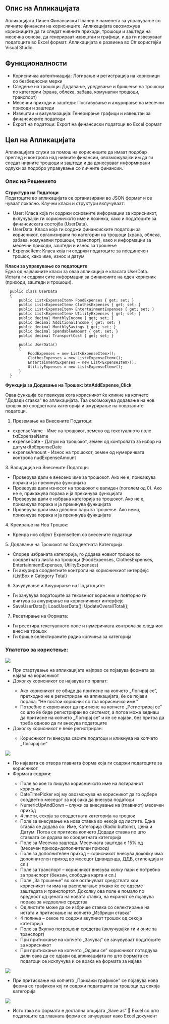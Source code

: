 ## Опис на Апликацијата
Апликацијата Личен Финансиски Планер е наменета за управување со личните финансии на корисниците. Апликацијата овозможува корисниците да ги следат нивните приходи, трошоци и заштеди на месечна основа, да генерираат извештаи и графици, и да ги извезуваат податоците во Excel формат. Апликацијата е развиена во C# користејќи Visual Studio.

## Функционалности
<ul>
<li>Корисничка автентикација: Логирање и регистрација на корисници со безбедносни мерки</li>
<li>Следење на трошоци: Додавање, уредување и бришење на трошоци по категории (храна, облека, забава, комунални трошоци, транспорт)</li>
<li>Месечни приходи и заштеди: Поставување и ажурирање на месечни приходи и заштеди</li>
<li>Извештаи и визуелизација: Генерирање графици и извештаи за финансиските податоци</li>
<li>Export на податоци: Export на финансиски податоци во Excel формат</li>
</ul>


## Цел на Апликацијата
Апликацијата служи за помош на корисниците да имаат подобар преглед и контрола над нивните финансии, овозможувајќи им да ги следат нивните трошоци и заштеди и да донесуваат информирани одлуки за подобро управување со личните финансии.

### Опис на Решението

**Структура на Податоци**
<br>
Податоците во апликацијата се организирани во JSON формат и се чуваат локално. Клучни класи и структури вклучуваат:
<ul>
<li>User: Класа која ги содржи основните информации за корисникот, вклучувајќи ги корисничкото име и лозинка, како и податоците за финансиската состојба (UserData).</li>
<li>UserData: Класа која ги содржи финансиските податоци за корисникот, организирани по категории на трошоци (храна, облека, забава, комунални трошоци, транспорт), како и информации за месечни приходи, заштеди и износ за трошење</li>	
<li>ExpenseItem: Класа која ги содржи податоците за поединечен трошок, како име, износ и датум</li>
</ul>


**Класи за управување со податоците**
<br>
Една од најважните класи за оваа апликација е класата UserData. Истата ги содржи сите информации за финансиите на еден корисник (приходи, заштеди и трошоци).
<br>
```
  public class UserData
  {
      public List<ExpenseItem> FoodExpenses { get; set; }
      public List<ExpenseItem> ClothesExpenses { get; set; }
      public List<ExpenseItem> EntertainmentExpenses { get; set; }
      public List<ExpenseItem> UtilityExpenses { get; set; }
      public decimal MonthlyIncome { get; set; }
      public decimal AdditionalIncome { get; set; }
      public decimal MonthlySavings { get; set; }
      public decimal SpendableAmount { get; set; }
      public decimal TransportCost { get; set; }

      public UserData()
      {
          FoodExpenses = new List<ExpenseItem>();
          ClothesExpenses = new List<ExpenseItem>();
          EntertainmentExpenses = new List<ExpenseItem>();
          UtilityExpenses = new List<ExpenseItem>();
      }
  }
```
**Функција за Додавање на Трошок:  btnAddExpense_Click**

Оваа функција се повикува кога корисникот ќе кликне на копчето "Додади ставка" во апликацијата. Таа овозможува додавање на нов трошок во соодветната категорија и ажурирање на поврзаните податоци.
1.	Преземање на Внесените Податоци:
<ul>
<li>expenseName - Име на трошокот, земено од текстуалното поле txtExpenseName</li>
<li>expenseDate - Датум на трошокот, земен од контролата за избор на датум dtpExpenseDate</li>
<li>expenseAmount - Износ на трошокот, земен од нумеричката контрола nudExpenseAmount</li>
</ul>
3.	Валидација на Внесените Податоци:
<ul>
<li>Проверува дали е внесено име за трошокот. Ако не е, прикажува порака и ја прекинува функцијата</li>
<li>Проверува дали износот на трошокот е валиден (поголем од 0). Ако не е, прикажува порака и ја прекинува функцијата</li>
<li>Проверува дали е избрана категорија за трошокот. Ако не е, прикажува порака и ја прекинува функцијата</li>
<li>Проверува дали има доволно пари за трошење. Ако нема, прикажува порака и ја прекинува функцијата</li>
</ul>
4.	Креирање на Нов Трошок:
<ul>
<li>Креира нов објект ExpenseItem со внесените податоци</li>
</ul>
5.	Додавање на Трошокот во Соодветната Категорија:
<ul>
<li>Според избраната категорија, го додава новиот трошок во соодветната листа на трошоци (FoodExpenses, ClothesExpenses, EntertainmentExpenses, UtilityExpenses)</li>
<li>Ги ажурира соодветните контроли на корисничкиот интерфејс (ListBox и Category Total)</li>
</ul>

6.	Зачувување и Ажурирање на Податоците:
<ul>
   <li>Ги зачувува податоците за тековниот корисник и повторно ги вчитува за ажурирање на корисничкиот интерфејс</li>
   <li>SaveUserData(); LoadUserData(); UpdateOverallTotal();</li>
</ul>


7.	Ресетирање на Формата:
<ul>
<li>Ги ресетира текстуалното поле и нумеричката контрола за следниот внес на трошок</li>
<li>Ги брише селектираните радио копчиња за категорија</li>
</ul>

### Упатство за користење:

<img src="Personal Financial Planner/screenshots/Најава.png" >

<ul>
<li>При стартување на апликацијата најпрво се појавува формата за најава на корисникот</li>
<li>Доколку корисникот се најавува по првпат:</li>
  <ul>
<li>Ако корисникот се обиде да притисне на копчето „Логирај се”, претходно не е регистриран на апликацијата, ќе се појави порака: "Не постои корисник со тоа корисничко име."</li>
<li>Потребно е корисникот да притисне на копчето „Регистрирај се” со што ќе биде регистриран во системот, а потоа може веднаш да притисне на копчето „Логирај се” и ќе се најави, без притоа да треба одново да ги внесува податоците</li>
  </ul>
  
<li>Доколку корисникот е веќе регистриран:</li>
<ul>
  <li>Корисникот ги внесува своите податоци и кликнува на копчето „Логирај се”</li>
</ul>
  
</ul>


<img src="Personal Financial Planner/screenshots/Главна форма.png">

<ul>
<li>По најавата се отвора главната форма која ги содржи податоците за корисникот</li>
<li>Формата содржи:</li>
  <ul>
<li>Поле во кое го пишува корисничкото име на логираниот корисник
<li>DateTimePicker кој му овозможува на корисникот да го одбере соодветно месецот за кој сака да внесува податоци</li>
<li>NumericUpAndDown – служи за внесување на (главниот) месечен приход</li>
<li>4 листи, секоја за соодветната категорија на трошок</li>
<li>Поле за внесување на нова ставка во некоја од листите. Една ставка се додава со: Име, Категорија (Radio buttons), Цена и Датум. Потоа се притиска копчето Додади ставка по што ставката се додава во соодветната категорија</li>
<li>Поле за Месечна заштеда. Месечната заштеда е 15% од (месечен приход+дополнителен приход)</li>
<li>Поле за дополнителен приход – корисникот внесува доколку има дополнителен приход во месецот (дивиденда, ДДВ, стипендија и сл.)</li>
<li>Поле за транспорт – корисникот внесува колку пари е потребно за транспорт (бензин, слободна карта и сл.)</li>
<li>Поле „За трошење” во кое остануваат средствата кои корисникот ги има на располагање откако ќе се одземе заштедата и транспортот. Доколку ова поле е помало по вредност од цената на новата ставка, на екранот се појавува порака за недоволно средства</li>
<li>Од листите може да се избрише ставка со селектирање на истата и притискање на копчето „Избриши ставка“</li>
<li>4 полиња – секое го содржи вкупниот трошок од секоја категорија</li>
<li>Поле за Вкупно потрошени средства (вклучувајќи ги и оние за транспорт)</li>
<li>При притискање на копчето „Зачувај” се зачувуваат податоците за корисникот</li>
<li>При притискање на копчето „Одјави се” корисникот потврдува дали сака да се одјави од апликацијата по што формата со податоци се исклучува и се враќа на формата за најава</li>
  </ul>


</ul>

<img src="Personal Financial Planner/screenshots/Графикон.png">
<ul>
  <li>При притискање на копчето „Прикажи графикон” се појавува нова форма со графикон кој ги содржи податоците за трошоци од секоја категорија</li>
</ul>

<img src="Personal Financial Planner/screenshots/Excel.png">

<ul>
  <li>Исто така во формата е достапна опцијата „Save as”  Excel со што податоците од главната форма се зачувуваат како Excel документ </li>
</ul>



